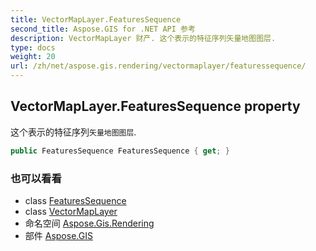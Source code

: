```yaml
---
title: VectorMapLayer.FeaturesSequence
second_title: Aspose.GIS for .NET API 参考
description: VectorMapLayer 财产. 这个表示的特征序列矢量地图图层.
type: docs
weight: 20
url: /zh/net/aspose.gis.rendering/vectormaplayer/featuressequence/
---
```

## VectorMapLayer.FeaturesSequence property

这个表示的特征序列`矢量地图图层`.

```csharp
public FeaturesSequence FeaturesSequence { get; }
```

### 也可以看看

* class [FeaturesSequence](../../../aspose.gis/featuressequence/)
* class [VectorMapLayer](../)
* 命名空间 [Aspose.Gis.Rendering](../../vectormaplayer/)
* 部件 [Aspose.GIS](../../../)


